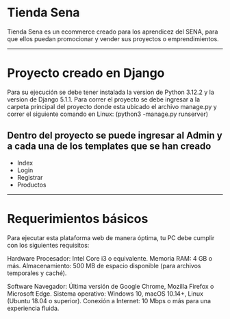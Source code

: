 # Tienda Sena

Tienda Sena es un ecommerce creado para los aprendicez del SENA, para que ellos puedan promocionar y vender sus proyectos o emprendimientos. 

--- 

# Proyecto creado en Django

 Para su ejecución se debe tener instalada la version de Python 3.12.2 y la version de Django 5.1.1.
 Para correr el proyecto se debe ingresar a la carpeta principal del proyecto donde esta ubicado el archivo manage.py y correr el siguiente comando en Linux: (python3 -manage.py runserver) 

## Dentro del proyecto se puede ingresar al Admin y a cada una de los templates que se han creado
 - Index
 - Login
 - Registrar
 - Productos

---

# Requerimientos básicos

Para ejecutar esta plataforma web de manera óptima, tu PC debe cumplir con los siguientes requisitos:

Hardware
Procesador: Intel Core i3 o equivalente.
Memoria RAM: 4 GB o más.
Almacenamiento: 500 MB de espacio disponible (para archivos temporales y caché).

Software
Navegador: Última versión de Google Chrome, Mozilla Firefox o Microsoft Edge.
Sistema operativo: Windows 10, macOS 10.14+, Linux (Ubuntu 18.04 o superior).
Conexión a Internet: 10 Mbps o más para una experiencia fluida.
